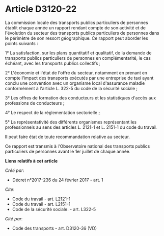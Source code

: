 # Article D3120-22

La commission locale des transports publics particuliers de personnes établit chaque année un rapport rendant compte de son
activité et de l'évolution du secteur des transports publics particuliers de personnes dans le périmètre de son ressort
géographique. Ce rapport peut aborder les points suivants :

1° La satisfaction, sur les plans quantitatif et qualitatif, de la demande de transports publics particuliers de personnes en
complémentarité, le cas échéant, avec les transports publics collectifs ;

2° L'économie et l'état de l'offre du secteur, notamment en prenant en compte l'impact des transports exécutés par une
entreprise de taxi ayant conclu une convention avec un organisme local d'assurance maladie conformément à l'article L. 322-5
du code de la sécurité sociale ;

3° Les offres de formation des conducteurs et les statistiques d'accès aux professions de conducteurs ;

4° Le respect de la réglementation sectorielle ;

5° La représentativité des différents organismes représentant les professionnels au sens des articles L. 2121-1 et L. 2151-1
du code du travail.

Il peut faire état de toute recommandation relative au secteur.

Ce rapport est transmis à l'Observatoire national des transports publics particuliers de personnes avant le 1er juillet de
chaque année.

**Liens relatifs à cet article**

_Créé par_:

  - Décret n°2017-236 du 24 février 2017 - art. 1

_Cite_:

  - Code du travail - art. L2121-1
  - Code du travail - art. L2151-1
  - Code de la sécurité sociale. - art. L322-5

_Cité par_:

  - Code des transports - art. D3120-36 (VD)
